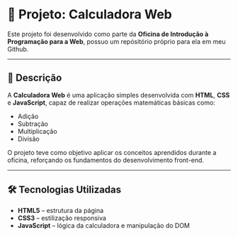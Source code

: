 # 🧮 Projeto: Calculadora Web

Este projeto foi desenvolvido como parte da **Oficina de Introdução à Programação para a Web**, possuo um repósitório próprio para ela em meu Github.

---

## 📌 Descrição

A **Calculadora Web** é uma aplicação simples desenvolvida com **HTML**, **CSS** e **JavaScript**, capaz de realizar operações matemáticas básicas como:

- Adição
- Subtração
- Multiplicação
- Divisão

O projeto teve como objetivo aplicar os conceitos aprendidos durante a oficina, reforçando os fundamentos do desenvolvimento front-end.

---

## 🛠️ Tecnologias Utilizadas

- **HTML5** – estrutura da página  
- **CSS3** – estilização responsiva  
- **JavaScript** – lógica da calculadora e manipulação do DOM  
